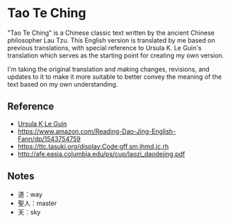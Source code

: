 # Tao Te Ching

"Tao Te Ching" is a Chinese classic text written by the ancient Chinese philosopher Lau Tzu. This English version is translated by me based on previous translations, with special reference to Ursula K. Le Guin's translation which serves as the starting point for creating my own version. 

I'm taking the original translation and making changes, revisions, and updates to it to make it more suitable to better convey the meaning of the text based on my own understanding.

## Reference
- [Ursula K Le Guin](Ursula%20K%20Le%20Guin.md)
- https://www.amazon.com/Reading-Dao-Jing-English-Fann/dp/1543754759
- https://ttc.tasuki.org/display:Code:gff,sm,jhmd,jc,rh
- http://afe.easia.columbia.edu/ps/cup/laozi_daodejing.pdf

## Notes
- 道：way
- 聖人：master
- 天：sky
